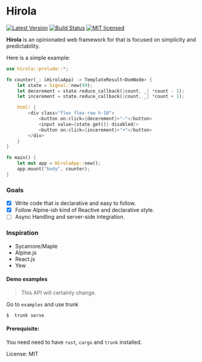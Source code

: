 # Hirola

[![Latest Version](https://img.shields.io/crates/v/hirola.svg)](https://crates.io/crates/hirola)
[![Build Status](https://travis-ci.org/geofmureithi/hirola.svg?branch=master)](https://travis-ci.org/geofmureithi/hirola)
[![MIT licensed](https://img.shields.io/badge/license-MIT-blue.svg)](./LICENSE)

**Hirola** is an opinionated web framework for that is focused on simplicity and predictability.

Here is a simple example:

```rust
use hirola::prelude::*;

fn counter(_: &HirolaApp) -> TemplateResult<DomNode> {
    let state = Signal::new(99);
    let decerement = state.reduce_callback(|count, _| *count - 1);
    let incerement = state.reduce_callback(|count, _| *count + 1);

    html! {
        <div class="flex flex-row h-10">
            <button on:click={decerement}>"-"</button>
            <input value={state.get()} disabled/>
            <button on:click={incerement}>"+"</button>
        </div>
    }
}

fn main() {
    let mut app = HirolaApp::new();
    app.mount("body", counter);
}

```

### Goals

- [x] Write code that is declarative and easy to follow.
- [x] Follow Alpine-ish kind of Reactive and declarative style.
- [ ] Async Handling and server-side integration.

### Inspiration

- Sycamore/Maple
- Alpine.js
- React.js
- Yew

#### Demo examples

> This API will certainly change.

Go to `examples` and use trunk

```
$  trunk serve
```

#### Prerequisite:

You need need to have `rust`, `cargo` and `trunk` installed.

License: MIT
